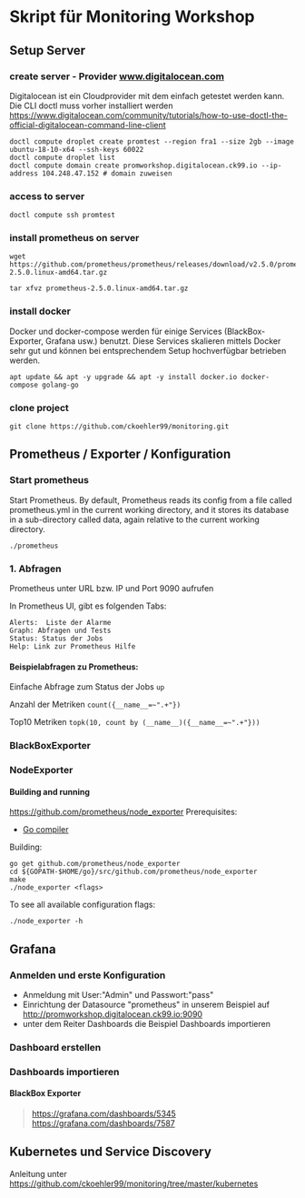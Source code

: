 # Skript für Monitoring Workshop
## Setup Server
### create server - Provider www.digitalocean.com
Digitalocean ist ein Cloudprovider mit dem einfach getestet werden kann. Die CLI doctl muss vorher installiert werden https://www.digitalocean.com/community/tutorials/how-to-use-doctl-the-official-digitalocean-command-line-client
```
doctl compute droplet create promtest --region fra1 --size 2gb --image ubuntu-18-10-x64 --ssh-keys 60022
doctl compute droplet list
doctl compute domain create promworkshop.digitalocean.ck99.io --ip-address 104.248.47.152 # domain zuweisen
```
### access to server
```
doctl compute ssh promtest
```

### install prometheus on server 
```
wget https://github.com/prometheus/prometheus/releases/download/v2.5.0/prometheus-2.5.0.linux-amd64.tar.gz

tar xfvz prometheus-2.5.0.linux-amd64.tar.gz 
```
### install docker
Docker und docker-compose werden für einige Services (BlackBox-Exporter, Grafana usw.) benutzt.
Diese Services skalieren mittels Docker sehr gut und können bei entsprechendem Setup hochverfügbar betrieben werden. 
```
apt update && apt -y upgrade && apt -y install docker.io docker-compose golang-go
```
### clone project
```
git clone https://github.com/ckoehler99/monitoring.git
```

## Prometheus / Exporter / Konfiguration

### Start prometheus
Start Prometheus. By default, Prometheus reads its config from a file called prometheus.yml in the current working directory, and it stores its database in a sub-directory called data, again relative to the current working directory. 
```
./prometheus 
```

### 1. Abfragen
Prometheus unter URL bzw. IP und Port 9090 aufrufen

In Prometheus UI, gibt es folgenden Tabs:
```
Alerts:  Liste der Alarme
Graph: Abfragen und Tests
Status: Status der Jobs
Help: Link zur Prometheus Hilfe
```
#### Beispielabfragen zu Prometheus:
Einfache Abfrage zum Status der Jobs
```up```

Anzahl der Metriken
```count({__name__=~".+"})``` 

Top10 Metriken
```topk(10, count by (__name__)({__name__=~".+"})) ```


### BlackBoxExporter


### NodeExporter
#### Building and running
https://github.com/prometheus/node_exporter
Prerequisites:

* [Go compiler](https://golang.org/dl/)

Building:

    go get github.com/prometheus/node_exporter
    cd ${GOPATH-$HOME/go}/src/github.com/prometheus/node_exporter
    make
    ./node_exporter <flags>

To see all available configuration flags:

    ./node_exporter -h

## Grafana
### Anmelden und erste Konfiguration
- Anmeldung mit User:"Admin" und Passwort:"pass"
- Einrichtung der Datasource "prometheus" in unserem Beispiel auf http://promworkshop.digitalocean.ck99.io:9090
- unter dem Reiter Dashboards die Beispiel Dashboards importieren

### Dashboard erstellen

### Dashboards importieren
#### BlackBox Exporter
> https://grafana.com/dashboards/5345
> https://grafana.com/dashboards/7587



## Kubernetes und Service Discovery
Anleitung unter https://github.com/ckoehler99/monitoring/tree/master/kubernetes

